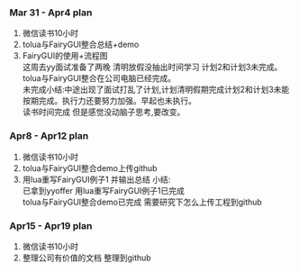 ### Mar 31 - Apr4 plan
1. 微信读书10小时
2. tolua与FairyGUI整合总结+demo
3. FairyGUI的使用+流程图  
这周去yy面试准备了两晚 清明放假没抽出时间学习 计划2和计划3未完成。  
tolua与FairyGUI整合在公司电脑已经完成。  
未完成小结:中途出现了面试打乱了计划,计划清明假期完成计划2和计划3未能按期完成。执行力还要努力加强。早起也未执行。  
读书时间完成 但是感觉没动脑子思考,要改变。



### Apr8 - Apr12 plan
1. 微信读书10小时
2. tolua与FairyGUI整合demo上传github
3. 用lua重写FairyGUI例子1 并输出总结
小结:  
已拿到yyoffer
用lua重写FairyGUI例子1已完成  
tolua与FairyGUI整合demo已完成 需要研究下怎么上传工程到github

### Apr15 - Apr19 plan
1. 微信读书10小时
2. 整理公司有价值的文档 整理到github



